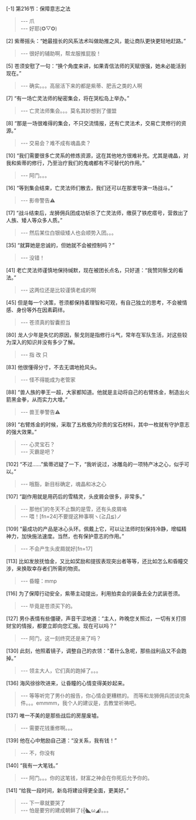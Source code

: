 
[-1] 第216节：保障意志之法
>--- 爪<br>
>--- 好耶(✪▽✪)<br>

[2] 紫蒂摇头：“她最擅长的风系法术叫做助推之风，能让商队更快更轻地赶路。”
>--- 很好的辅助啊，帮龙服推屁股！<br>

[5] 苍须安慰了一句：“换个角度来讲，如果青信法师的天赋很强，她未必能活到现在。”
>--- 确实。。。高层活下来的都是紫蒂、肥舌之类的人啊<br>

[7] “有一场亡灵法师的秘密集会，将在哭松岛上举办。”
>--- 亡灵法师集会。。。莫名其妙想到了僵盟<br>

[8] “那是一场很难得的集会，不只交流情报，还有亡灵法术，交易亡灵修行的资源。”
>--- 交易会？难不成有魂晶卖？<br>

[10] “我们需要很多亡灵系的修炼资源，这在其他地方很难补充。尤其是魂晶，对我和紫蒂的修行，乃至治疗我们的鬼魂都有不可替代的作用。”
>--- 阿门。。。<br>

[16] “等到集会结束，亡灵法师们散去，我们还可以在那里导演一场战斗。”
>--- 影帝警告⚠️<br>

[17] “战斗结束后，龙狮佣兵团成功斩杀了亡灵法师，缴获了铁疙瘩号，营救出了人族、矮人等众多人质。”
>--- 然后某位白银级矮人也会顺势入团。。。<br>

[35] “就算她是忠诚的，但她就不会被控制吗？”
>--- 没错！<br>

[41] 老亡灵法师谨慎地保持缄默，现在被团长点名，只好道：“我赞同鬃戈的看法。”
>--- 这两位还是比较谨慎老成的啊<br>

[45] 但是每一个决策，苍须都保持着理智和可观，有自己独立的思考，不会被情感、身份等外在因素羁绊。
>--- 苍须真的智囊担当<br>

[80] 龙人少年是失忆的原因，鬃戈则是指修行斗气，常年在军队生活，对这些较为深入的知识并没有多少了解。
>--- 指 改 只<br>

[83] 他很懂得分寸，不去无谓地抢风头。
>--- 怪不得能成为老管家<br>

[88] “兽人族的拳王一超，大家都知道。他就是主动将自己的右臂炼金，制造出火箭黑金拳，从而实力大增。”
>--- 兽王拳警告⚠️<br>

[89] “右臂炼金的时候，采取了五枚极为珍贵的宝石材料，其中一枚就有守护意志的强大效果。”
>--- 心灵宝石？<br>
>--- 灭霸是吧？<br>

[102] “不过……”紫蒂迟疑了一下，“我听说过，冰雕岛的一项特产冰之心，似乎可以。”
>--- 哦豁，新目标确定，魂晶和冰之心<br>

[107] “副作用就是用药后的雪精灵，头皮屑会很多，非常多。”
>--- 那他们的冬天不止飘的是雪，还有头皮屑咯<br>
>--- 喂！[fn=24]不要提这种事啊ヽ(≧Д≦)ノ<br>

[109] “最成功的产品是冰心头环。佩戴上它，可以让法师时刻保持冷静，增幅精神力，加快施法速度。当然，也有保护意志的作用。”
>--- 不会产生头皮屑就好[fn=17]<br>

[113] 比如发放抚恤金，又比如奖励和提拔表现突出者等等，还比如怎么和昏瞳交涉，来换取幸存者们所需的物资。
>--- 昏瞳：mmp<br>

[116] 为了保障行动安全，紫蒂主动提出，利用拍卖会的装备去全力武装苍须。
>--- 毕竟是苍须买下的。<br>

[127] 男仆表情有些僵硬，声音干涩地道：“主人，昨晚您关照过，一切有关打捞财宝的情报，都要立即向您汇报。现在可以吗？”
>--- 阿门，这一刻终究还是来了吗？<br>

[130] 此刻，他照着镜子，调整自己的衣领：“着什么急呢，那些战利品又不会跑掉。”
>--- 领主大人，它们真的跑掉了。。。<br>

[136] 海风徐徐吹进来，让昏瞳的心情变得美妙起来。
>--- 等等听完了男仆的报告，你心情会更糟糕的。
而等和龙狮佣兵团谈完条件。。。emmmm，我个人的建议是，去教堂祈祷吧。<br>

[137] 唯一不美的是那些战后的房屋废墟。
>--- 需要花钱重修啊。。。<br>

[139] 他在心中勉励自己道：“没关系，我有钱！”
>--- 不，你没有<br>

[140] “我有一大笔钱。”
>--- 阿门。。。你的这笔钱，财富之神会在你死后允予你的。<br>

[141] “给我一段时间，新岛将建设得更全面，更美好。”
>--- 下一章就要哭了<br>
>--- 怕是要穷的建成朝鲜了(╬◣ω◢)。。。<br>
